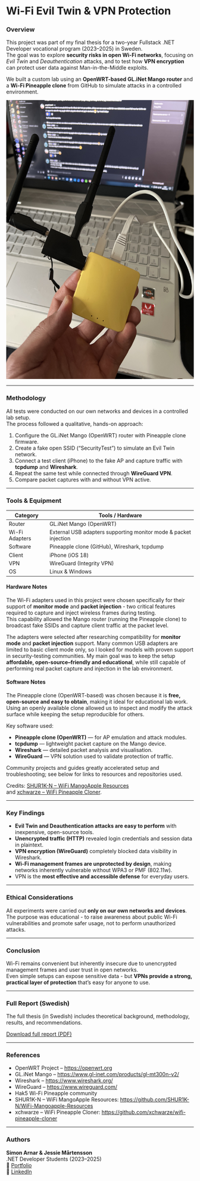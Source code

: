 # Wi-Fi Evil Twin & VPN Protection

### Overview
This project was part of my final thesis for a two-year Fullstack .NET Developer vocational program (2023–2025) in Sweden.  
The goal was to explore **security risks in open Wi-Fi networks**, focusing on *Evil Twin* and *Deauthentication* attacks, and to test how **VPN encryption** can protect user data against Man-in-the-Middle exploits.

We built a custom lab using an **OpenWRT-based GL.iNet Mango router** and a **Wi-Fi Pineapple clone** from GitHub to simulate attacks in a controlled environment.

<img src="./MangonApple7.JPG" alt="Wi-Fi lab hardware overview" width="600" height="750">

---

### Methodology
All tests were conducted on our own networks and devices in a controlled lab setup.  
The process followed a qualitative, hands-on approach:

1. Configure the GL.iNet Mango (OpenWRT) router with Pineapple clone firmware.  
2. Create a fake open SSID (“SecurityTest”) to simulate an Evil Twin network.  
3. Connect a test client (iPhone) to the fake AP and capture traffic with **tcpdump** and **Wireshark**.  
4. Repeat the same test while connected through **WireGuard VPN**.  
5. Compare packet captures with and without VPN active.

---

### Tools & Equipment
| Category | Tools / Hardware |
|-----------|------------------|
| Router | GL.iNet Mango (OpenWRT) |
| Wi-Fi Adapters | External USB adapters supporting monitor mode & packet injection |
| Software | Pineapple clone (GitHub), Wireshark, tcpdump |
| Client | iPhone (iOS 18) |
| VPN | WireGuard (Integrity VPN) |
| OS | Linux & Windows |

#### Hardware Notes
The Wi-Fi adapters used in this project were chosen specifically for their support of **monitor mode** and **packet injection** - two critical features required to capture and inject wireless frames during testing.  
This capability allowed the Mango router (running the Pineapple clone) to broadcast fake SSIDs and capture client traffic at the packet level.  

The adapters were selected after researching compatibility for **monitor mode** and **packet injection** support. Many common USB adapters are limited to basic client mode only, so I looked for models with proven support in security-testing communities. My main goal was to keep the setup **affordable, open-source–friendly and educational**, while still capable of performing real packet capture and injection in the lab environment.

#### Software Notes
The Pineapple clone (OpenWRT-based) was chosen because it is **free, open-source and easy to obtain**, making it ideal for educational lab work. Using an openly available clone allowed us to inspect and modify the attack surface while keeping the setup reproducible for others.

Key software used:
- **Pineapple clone (OpenWRT)** — for AP emulation and attack modules.  
- **tcpdump** — lightweight packet capture on the Mango device.  
- **Wireshark** — detailed packet analysis and visualisation.  
- **WireGuard** — VPN solution used to validate protection of traffic.

Community projects and guides greatly accelerated setup and troubleshooting; see below for links to resources and repositories used.

Credits: [SHUR1K-N – WiFi MangoApple Resources](https://github.com/SHUR1K-N/WiFi-Mangoapple-Resources)  
and [xchwarze – WiFi Pineapple Cloner](https://github.com/xchwarze/wifi-pineapple-cloner).


---

### Key Findings
- **Evil Twin and Deauthentication attacks are easy to perform** with inexpensive, open-source tools.  
- **Unencrypted traffic (HTTP)** revealed login credentials and session data in plaintext.  
- **VPN encryption (WireGuard)** completely blocked data visibility in Wireshark.  
- **Wi-Fi management frames are unprotected by design**, making networks inherently vulnerable without WPA3 or PMF (802.11w).  
- VPN is the **most effective and accessible defense** for everyday users.

---

### Ethical Considerations
All experiments were carried out **only on our own networks and devices**.  
The purpose was educational - to raise awareness about public Wi-Fi vulnerabilities and promote safer usage, not to perform unauthorized attacks.

---

### Conclusion
Wi-Fi remains convenient but inherently insecure due to unencrypted management frames and user trust in open networks.  
Even simple setups can expose sensitive data - but **VPNs provide a strong, practical layer of protection** that’s easy for anyone to use.

---

### Full Report (Swedish)
The full thesis (in Swedish) includes theoretical background, methodology, results, and recommendations.

[Download full report (PDF)](Examensarbete_Simon_Arnar_Jessie_Martensson.pdf)

---

### References
- OpenWRT Project – https://openwrt.org  
- GL.iNet Mango – https://www.gl-inet.com/products/gl-mt300n-v2/  
- Wireshark – https://www.wireshark.org/  
- WireGuard – https://www.wireguard.com/  
- Hak5 Wi-Fi Pineapple community
- SHUR1K-N – WiFi MangoApple Resources: https://github.com/SHUR1K-N/WiFi-Mangoapple-Resources  
- xchwarze – WiFi Pineapple Cloner: https://github.com/xchwarze/wifi-pineapple-cloner

---

### Authors
**Simon Arnar & Jessie Mårtensson**  
.NET Developer Students (2023–2025)  
🔗 [Portfolio](https://simonarnardev.netlify.app/)  
🔗 [LinkedIn](https://www.linkedin.com/in/simon-arnar/)
